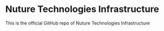 # Nuture Technologies Infrastructure
This is the official GitHub repo of Nuture Technologies Infrastructure
